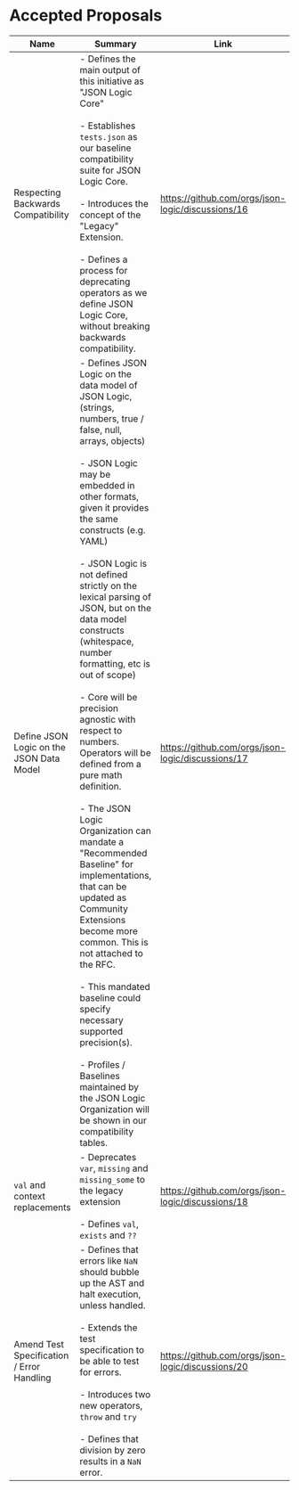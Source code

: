 # Accepted Proposals

Name | Summary | Link | Tests | Phase
-- | -- | -- | -- | --
Respecting Backwards Compatibility | - Defines the main output of this initiative as "JSON Logic Core" <br/><br/> - Establishes `tests.json` as our baseline compatibility suite for JSON Logic Core. <br/><br/> - Introduces the concept of the "Legacy" Extension. <br/><br/> - Defines a process for deprecating operators as we define JSON Logic Core, without breaking backwards compatibility. | https://github.com/orgs/json-logic/discussions/16 | [base.json](https://github.com/json-logic/.github/blob/main/tests/base.json) | 3
Define JSON Logic on the JSON Data Model | - Defines JSON Logic on the data model of JSON Logic, (strings, numbers, true / false, null, arrays, objects) <br/><br/> - JSON Logic may be embedded in other formats, given it provides the same constructs (e.g. YAML) <br/> <br/> - JSON Logic is not defined strictly on the lexical parsing of JSON, but on the data model constructs (whitespace, number formatting, etc is out of scope) <br/><br/> - Core will be precision agnostic with respect to numbers. Operators will be defined from a pure math definition. <br/><br/> - The JSON Logic Organization can mandate a "Recommended Baseline" for implementations, that can be updated as Community Extensions become more common. This is not attached to the RFC. <br/><br/> - This mandated baseline could specify necessary supported precision(s). <br/><br/> - Profiles / Baselines maintained by the JSON Logic Organization will be shown in our compatibility tables.  | https://github.com/orgs/json-logic/discussions/17 | N/A | 3
`val` and context replacements | - Deprecates `var`, `missing` and `missing_some` to the legacy extension <br/> <br/> - Defines `val`, `exists` and `??` | https://github.com/orgs/json-logic/discussions/18 | `val.json`, `exists.json`, `coalesce.json` | 1
 Amend Test Specification / Error Handling | - Defines that errors like `NaN` should bubble up the AST and halt execution, unless handled. <br/><br/> - Extends the test specification to be able to test for errors. <br/><br/> - Introduces two new operators, `throw` and `try` <br/><br/> - Defines that division by zero results in a `NaN` error. | https://github.com/orgs/json-logic/discussions/20 | To Be Added | 1
